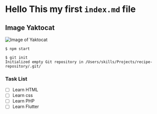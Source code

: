 # Hello This my first `index.md` file

## Image Yaktocat
![Image of Yaktocat](https://octodex.github.com/images/yaktocat.png)

```
$ npm start
```

```
$ git init
Initialized empty Git repository in /Users/skills/Projects/recipe-repository/.git/
```

### Task List
- [ ] Learn HTML
- [ ] Learn css
- [ ] Learn PHP
- [ ] Learn Flutter
